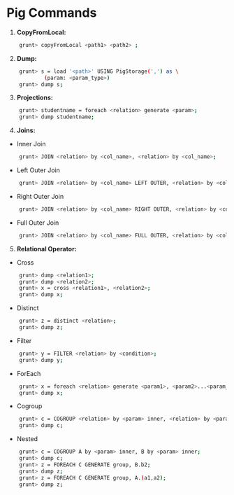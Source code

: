 # Pig Commands

1. **CopyFromLocal:**  
```bash
	grunt> copyFromLocal <path1> <path2> ;
```

2. **Dump:**  
```bash
	grunt> s = load '<path>' USING PigStorage(',') as \
			(param: <param_type>)
	grunt> dump s;
```

3. **Projections:**
```bash
	grunt> studentname = foreach <relation> generate <param>;
	grunt> dump studentname;
```

4. **Joins:**  

- Inner Join  
```bash
	grunt> JOIN <relation> by <col_name>, <relation> by <col_name>;
```
- Left Outer Join  
```bash
	grunt> JOIN <relation> by <col_name> LEFT OUTER, <relation> by <col_name>;
```
- Right Outer Join  
```bash
	grunt> JOIN <relation> by <col_name> RIGHT OUTER, <relation> by <col_name>;
```
- Full Outer Join  
```bash
	grunt> JOIN <relation> by <col_name> FULL OUTER, <relation> by <col_name>;
```

5. **Relational Operator:**  

- Cross  
```bash
	grunt> dump <relation1>;
	grunt> dump <relation2>;
	grunt> x = cross <relation1>, <relation2>;
	grunt> dump x;
```
- Distinct  
```bash
	grunt> z = distinct <relation>;  
	grunt> dump z;
```
- Filter  
```bash
	grunt> y = FILTER <relation> by <condition>;  
	grunt> dump y;
```
- ForEach  
```bash
	grunt> x = foreach <relation> generate <param1>, <param2>...<param_n>;  
	grunt> dump x;
```
- Cogroup  
```bash
	grunt> c = COGROUP <relation> by <param> inner, <relation> by <param> inner;  
	grunt> dump c; 
```
- Nested  
```bash
	grunt> c = COGROUP A by <param> inner, B by <param> inner;  
	grunt> dump c; 
	grunt> z = FOREACH C GENERATE group, B.b2;
	grunt> dump z;
	grunt> z = FOREACH C GENERATE group, A.(a1,a2);
	grunt> dump z;
```
